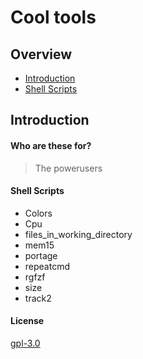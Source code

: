 # Cool tools

## Overview 

- [Introduction](#introduction)
- [Shell Scripts](#shell-scripts)

## Introduction

#### Who are these for?
> The powerusers

#### Shell Scripts

- Colors
- Cpu
- files_in_working_directory
- mem15
- portage
- repeatcmd
- rgfzf
- size
- track2


#### License

[gpl-3.0](LICENSE.md)
